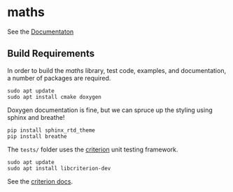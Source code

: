 # maths

See the [Documentaton](https://hadella.github.io/maths/)

## Build Requirements

In order to build the *maths* library, test code, examples, and documentation, a number of packages
are required.

```
sudo apt update
sudo apt install cmake doxygen
```

Doxygen documentation is fine, but we can spruce up the styling using sphinx and breathe!

```
pip install sphinx_rtd_theme
pip install breathe
```

The `tests/` folder uses the [criterion](https://github.com/Snaipe/Criterion) unit testing
framework.

```
sudo apt update
sudo apt install libcriterion-dev
```

See the [criterion docs](https://criterion.readthedocs.io/en/master/index.html).